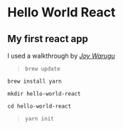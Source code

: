 # Hello World React

## My first react app

I used a walkthrough by [_Joy Warugu_](https://scotch.io/tutorials/setup-a-react-environment-using-webpack-and-babel)

>`brew update`

`brew install yarn`

`mkdir hello-world-react`

`cd hello-world-react`

>`yarn init`

